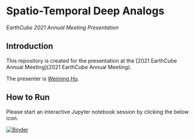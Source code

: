 # Spatio-Temporal Deep Analogs

_EarthCube 2021 Annual Meeting Presentation_

## Introduction

This repository is created for the presentation at the [2021 EarthCube Annual Meeting](2021 EarthCube Annual Meeting).

The presenter is [Weiming Hu](https://weiming-hu.github.io/).

## How to Run

Please start an interactive Jupyter notebook session by clicking the below icon.

[![Binder](https://mybinder.org/badge_logo.svg)](https://mybinder.org/v2/gh/Weiming-Hu/EarthCube2021/HEAD?filepath=WH_01_Spatio-Temporal_Deep_Analogs_2021.ipynb)
